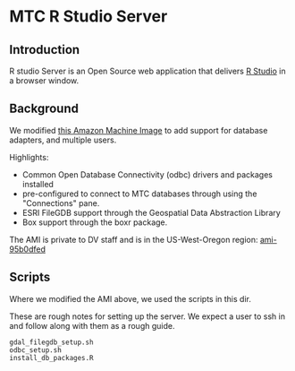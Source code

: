 # MTC R Studio Server

## Introduction

R studio Server is an Open Source web application that delivers [R Studio](https://www.rstudio.com/products/rstudio/) in a browser window. 

## Background

We modified [this Amazon Machine Image](http://www.louisaslett.com/RStudio_AMI/) to add support for database adapters, and multiple users.

Highlights:

- Common Open Database Connectivity (odbc) drivers and packages installed
- pre-configured to connect to MTC databases through using the "Connections" pane. 
- ESRI FileGDB support through the Geospatial Data Abstraction Library
- Box support through the boxr package. 

The AMI is private to DV staff and is in the US-West-Oregon region: [ami-95b0dfed](https://console.aws.amazon.com/ec2/home?region=us-west-2#launchAmi=ami-95b0dfed)

## Scripts 

Where we modified the AMI above, we used the scripts in this dir. 

These are rough notes for setting up the server. We expect a user to ssh in and follow along with them as a rough guide. 

```
gdal_filegdb_setup.sh
odbc_setup.sh
install_db_packages.R
```
